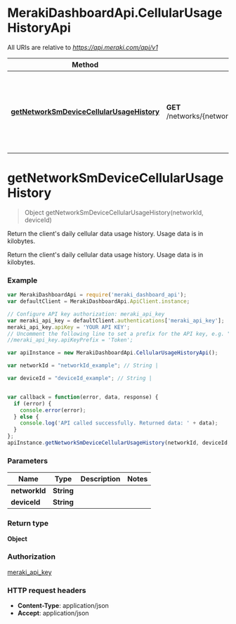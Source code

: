 # MerakiDashboardApi.CellularUsageHistoryApi

All URIs are relative to *https://api.meraki.com/api/v1*

Method | HTTP request | Description
------------- | ------------- | -------------
[**getNetworkSmDeviceCellularUsageHistory**](CellularUsageHistoryApi.md#getNetworkSmDeviceCellularUsageHistory) | **GET** /networks/{networkId}/sm/devices/{deviceId}/cellularUsageHistory | Return the client's daily cellular data usage history. Usage data is in kilobytes.


<a name="getNetworkSmDeviceCellularUsageHistory"></a>
# **getNetworkSmDeviceCellularUsageHistory**
> Object getNetworkSmDeviceCellularUsageHistory(networkId, deviceId)

Return the client's daily cellular data usage history. Usage data is in kilobytes.

Return the client's daily cellular data usage history. Usage data is in kilobytes.

### Example
```javascript
var MerakiDashboardApi = require('meraki_dashboard_api');
var defaultClient = MerakiDashboardApi.ApiClient.instance;

// Configure API key authorization: meraki_api_key
var meraki_api_key = defaultClient.authentications['meraki_api_key'];
meraki_api_key.apiKey = 'YOUR API KEY';
// Uncomment the following line to set a prefix for the API key, e.g. "Token" (defaults to null)
//meraki_api_key.apiKeyPrefix = 'Token';

var apiInstance = new MerakiDashboardApi.CellularUsageHistoryApi();

var networkId = "networkId_example"; // String | 

var deviceId = "deviceId_example"; // String | 


var callback = function(error, data, response) {
  if (error) {
    console.error(error);
  } else {
    console.log('API called successfully. Returned data: ' + data);
  }
};
apiInstance.getNetworkSmDeviceCellularUsageHistory(networkId, deviceId, callback);
```

### Parameters

Name | Type | Description  | Notes
------------- | ------------- | ------------- | -------------
 **networkId** | **String**|  | 
 **deviceId** | **String**|  | 

### Return type

**Object**

### Authorization

[meraki_api_key](../README.md#meraki_api_key)

### HTTP request headers

 - **Content-Type**: application/json
 - **Accept**: application/json

